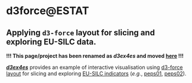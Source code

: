 d3force@ESTAT
=============

Applying `d3-force` layout for slicing and exploring EU-SILC data.
---

**!!! This page/project has been renamed as _d3ex4es_ and moved [here](https://github.com/eurostat/d3ex4es) !!!**

[**_d3ex4es_**](https://eurostat.github.io/d3ex4es) provides an example of interactive visualisation using [d3-force layout](https://github.com/d3/d3-force) for slicing and exploring [EU-SILC indicators](http://ec.europa.eu/eurostat/web/income-and-living-conditions/data) (_e.g._, [peps01](http://appsso.eurostat.ec.europa.eu/nui/show.do?dataset=ilc_peps01&lang=en), [peps02](http://appsso.eurostat.ec.europa.eu/nui/show.do?dataset=ilc_peps02&lang=en)).
